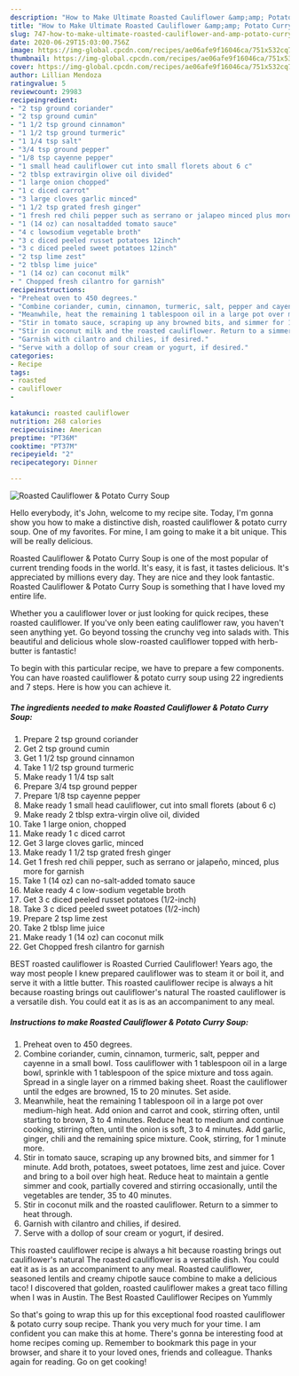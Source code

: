 ```yaml
---
description: "How to Make Ultimate Roasted Cauliflower &amp;amp; Potato Curry Soup"
title: "How to Make Ultimate Roasted Cauliflower &amp;amp; Potato Curry Soup"
slug: 747-how-to-make-ultimate-roasted-cauliflower-and-amp-potato-curry-soup
date: 2020-06-29T15:03:00.756Z
image: https://img-global.cpcdn.com/recipes/ae06afe9f16046ca/751x532cq70/roasted-cauliflower-potato-curry-soup-recipe-main-photo.jpg
thumbnail: https://img-global.cpcdn.com/recipes/ae06afe9f16046ca/751x532cq70/roasted-cauliflower-potato-curry-soup-recipe-main-photo.jpg
cover: https://img-global.cpcdn.com/recipes/ae06afe9f16046ca/751x532cq70/roasted-cauliflower-potato-curry-soup-recipe-main-photo.jpg
author: Lillian Mendoza
ratingvalue: 5
reviewcount: 29983
recipeingredient:
- "2 tsp ground coriander"
- "2 tsp ground cumin"
- "1 1/2 tsp ground cinnamon"
- "1 1/2 tsp ground turmeric"
- "1 1/4 tsp salt"
- "3/4 tsp ground pepper"
- "1/8 tsp cayenne pepper"
- "1 small head cauliflower cut into small florets about 6 c"
- "2 tblsp extravirgin olive oil divided"
- "1 large onion chopped"
- "1 c diced carrot"
- "3 large cloves garlic minced"
- "1 1/2 tsp grated fresh ginger"
- "1 fresh red chili pepper such as serrano or jalapeo minced plus more for garnish"
- "1 (14 oz) can nosaltadded tomato sauce"
- "4 c lowsodium vegetable broth"
- "3 c diced peeled russet potatoes 12inch"
- "3 c diced peeled sweet potatoes 12inch"
- "2 tsp lime zest"
- "2 tblsp lime juice"
- "1 (14 oz) can coconut milk"
- " Chopped fresh cilantro for garnish"
recipeinstructions:
- "Preheat oven to 450 degrees."
- "Combine coriander, cumin, cinnamon, turmeric, salt, pepper and cayenne in a small bowl. Toss cauliflower with 1 tablespoon oil in a large bowl, sprinkle with 1 tablespoon of the spice mixture and toss again. Spread in a single layer on a rimmed baking sheet. Roast the cauliflower until the edges are browned, 15 to 20 minutes. Set aside."
- "Meanwhile, heat the remaining 1 tablespoon oil in a large pot over medium-high heat. Add onion and carrot and cook, stirring often, until starting to brown, 3 to 4 minutes. Reduce heat to medium and continue cooking, stirring often, until the onion is soft, 3 to 4 minutes. Add garlic, ginger, chili and the remaining spice mixture. Cook, stirring, for 1 minute more."
- "Stir in tomato sauce, scraping up any browned bits, and simmer for 1 minute. Add broth, potatoes, sweet potatoes, lime zest and juice. Cover and bring to a boil over high heat. Reduce heat to maintain a gentle simmer and cook, partially covered and stirring occasionally, until the vegetables are tender, 35 to 40 minutes."
- "Stir in coconut milk and the roasted cauliflower. Return to a simmer to heat through."
- "Garnish with cilantro and chilies, if desired."
- "Serve with a dollop of sour cream or yogurt, if desired."
categories:
- Recipe
tags:
- roasted
- cauliflower
- 

katakunci: roasted cauliflower  
nutrition: 268 calories
recipecuisine: American
preptime: "PT36M"
cooktime: "PT37M"
recipeyield: "2"
recipecategory: Dinner

---
```



![Roasted Cauliflower &amp; Potato Curry Soup](https://img-global.cpcdn.com/recipes/ae06afe9f16046ca/751x532cq70/roasted-cauliflower-potato-curry-soup-recipe-main-photo.jpg)

Hello everybody, it's John, welcome to my recipe site. Today, I'm gonna show you how to make a distinctive dish, roasted cauliflower &amp; potato curry soup. One of my favorites. For mine, I am going to make it a bit unique. This will be really delicious.

Roasted Cauliflower &amp; Potato Curry Soup is one of the most popular of current trending foods in the world. It's easy, it is fast, it tastes delicious. It's appreciated by millions every day. They are nice and they look fantastic. Roasted Cauliflower &amp; Potato Curry Soup is something that I have loved my entire life.

Whether you a cauliflower lover or just looking for quick recipes, these roasted cauliflower. If you&#39;ve only been eating cauliflower raw, you haven&#39;t seen anything yet. Go beyond tossing the crunchy veg into salads with. This beautiful and delicious whole slow-roasted cauliflower topped with herb-butter is fantastic!


To begin with this particular recipe, we have to prepare a few components. You can have roasted cauliflower &amp; potato curry soup using 22 ingredients and 7 steps. Here is how you can achieve it.

<!--inarticleads1-->

##### The ingredients needed to make Roasted Cauliflower &amp; Potato Curry Soup:

1. Prepare 2 tsp ground coriander
1. Get 2 tsp ground cumin
1. Get 1 1/2 tsp ground cinnamon
1. Take 1 1/2 tsp ground turmeric
1. Make ready 1 1/4 tsp salt
1. Prepare 3/4 tsp ground pepper
1. Prepare 1/8 tsp cayenne pepper
1. Make ready 1 small head cauliflower, cut into small florets (about 6 c)
1. Make ready 2 tblsp extra-virgin olive oil, divided
1. Take 1 large onion, chopped
1. Make ready 1 c diced carrot
1. Get 3 large cloves garlic, minced
1. Make ready 1 1/2 tsp grated fresh ginger
1. Get 1 fresh red chili pepper, such as serrano or jalapeño, minced, plus more for garnish
1. Take 1 (14 oz) can no-salt-added tomato sauce
1. Make ready 4 c low-sodium vegetable broth
1. Get 3 c diced peeled russet potatoes (1/2-inch)
1. Take 3 c diced peeled sweet potatoes (1/2-inch)
1. Prepare 2 tsp lime zest
1. Take 2 tblsp lime juice
1. Make ready 1 (14 oz) can coconut milk
1. Get  Chopped fresh cilantro for garnish


BEST roasted cauliflower is Roasted Curried Cauliflower! Years ago, the way most people I knew prepared cauliflower was to steam it or boil it, and serve it with a little butter. This roasted cauliflower recipe is always a hit because roasting brings out cauliflower&#39;s natural The roasted cauliflower is a versatile dish. You could eat it as is as an accompaniment to any meal. 

<!--inarticleads2-->

##### Instructions to make Roasted Cauliflower &amp; Potato Curry Soup:

1. Preheat oven to 450 degrees.
1. Combine coriander, cumin, cinnamon, turmeric, salt, pepper and cayenne in a small bowl. Toss cauliflower with 1 tablespoon oil in a large bowl, sprinkle with 1 tablespoon of the spice mixture and toss again. Spread in a single layer on a rimmed baking sheet. Roast the cauliflower until the edges are browned, 15 to 20 minutes. Set aside.
1. Meanwhile, heat the remaining 1 tablespoon oil in a large pot over medium-high heat. Add onion and carrot and cook, stirring often, until starting to brown, 3 to 4 minutes. Reduce heat to medium and continue cooking, stirring often, until the onion is soft, 3 to 4 minutes. Add garlic, ginger, chili and the remaining spice mixture. Cook, stirring, for 1 minute more.
1. Stir in tomato sauce, scraping up any browned bits, and simmer for 1 minute. Add broth, potatoes, sweet potatoes, lime zest and juice. Cover and bring to a boil over high heat. Reduce heat to maintain a gentle simmer and cook, partially covered and stirring occasionally, until the vegetables are tender, 35 to 40 minutes.
1. Stir in coconut milk and the roasted cauliflower. Return to a simmer to heat through.
1. Garnish with cilantro and chilies, if desired.
1. Serve with a dollop of sour cream or yogurt, if desired.


This roasted cauliflower recipe is always a hit because roasting brings out cauliflower&#39;s natural The roasted cauliflower is a versatile dish. You could eat it as is as an accompaniment to any meal. Roasted cauliflower, seasoned lentils and creamy chipotle sauce combine to make a delicious taco! I discovered that golden, roasted cauliflower makes a great taco filling when I was in Austin. The Best Roasted Cauliflower Recipes on Yummly 

So that's going to wrap this up for this exceptional food roasted cauliflower &amp; potato curry soup recipe. Thank you very much for your time. I am confident you can make this at home. There's gonna be interesting food at home recipes coming up. Remember to bookmark this page in your browser, and share it to your loved ones, friends and colleague. Thanks again for reading. Go on get cooking!
